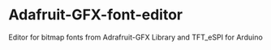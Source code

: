 # Adafruit-GFX-font-editor
Editor for bitmap fonts from Adrafruit-GFX Library and TFT_eSPI for Arduino
